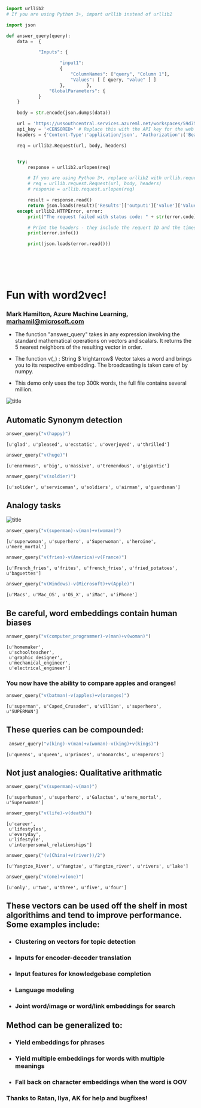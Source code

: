 

```python
import urllib2
# If you are using Python 3+, import urllib instead of urllib2

import json 

def answer_query(query):
    data =  {

            "Inputs": {

                    "input1":
                    {
                        "ColumnNames": ["query", "Column 1"],
                        "Values": [ [ query, "value" ] ]
                    },        },
                "GlobalParameters": {
            }
    }

    body = str.encode(json.dumps(data))

    url = 'https://ussouthcentral.services.azureml.net/workspaces/59d75323e660433c8776d535887aefc3/services/82b00459d38a477392793b272ceac4c2/execute?api-version=2.0&details=true'
    api_key = '<CENSORED>' # Replace this with the API key for the web service
    headers = {'Content-Type':'application/json', 'Authorization':('Bearer '+ api_key)}

    req = urllib2.Request(url, body, headers) 


    try:
        response = urllib2.urlopen(req)

        # If you are using Python 3+, replace urllib2 with urllib.request in the above code:
        # req = urllib.request.Request(url, body, headers) 
        # response = urllib.request.urlopen(req)

        result = response.read()
        return json.loads(result)['Results']['output1']['value']['Values'][0] 
    except urllib2.HTTPError, error:
        print("The request failed with status code: " + str(error.code))

        # Print the headers - they include the requert ID and the timestamp, which are useful for debugging the failure
        print(error.info())

        print(json.loads(error.read()))                 
    
    


    
```

# Fun with word2vec!
### Mark Hamilton, Azure Machine Learning, marhamil@microsoft.com

* The function "answer\_query" takes in any expression involving the standard mathematical operations on vectors and scalars. It returns the 5 nearest neighbors of the resulting vector in order.

* The function v(\_) : String $ \rightarrow$ Vector takes a word and brings you to its respective embedding. The broadcasting is taken care of by numpy. 
* This demo only uses the top 300k words, the full file contains several million.


![title](http://www.socher.org/uploads/Main/MultipleVectorWordEmbedding.png)

## Automatic Synonym detection


```python
answer_query("v(happy)")
```




    [u'glad', u'pleased', u'ecstatic', u'overjoyed', u'thrilled']




```python
answer_query("v(huge)")
```




    [u'enormous', u'big', u'massive', u'tremendous', u'gigantic']




```python
answer_query("v(soldier)")
```




    [u'solider', u'serviceman', u'soldiers', u'airman', u'guardsman']



## Analogy tasks

![title](https://www.tensorflow.org/images/linear-relationships.png)


```python
answer_query("v(superman)-v(man)+v(woman)")
```




    [u'superwoman', u'superhero', u'Superwoman', u'heroine', u'mere_mortal']




```python
answer_query("v(fries)-v(America)+v(France)")
```




    [u'French_fries', u'frites', u'french_fries', u'fried_potatoes', u'baguettes']




```python
answer_query("v(Windows)-v(Microsoft)+v(Apple)")
```




    [u'Macs', u'Mac_OS', u'OS_X', u'iMac', u'iPhone']



## Be careful, word embeddings contain human biases


```python
answer_query("v(computer_programmer)-v(man)+v(woman)")
```




    [u'homemaker',
     u'schoolteacher',
     u'graphic_designer',
     u'mechanical_engineer',
     u'electrical_engineer']



### You now have the ability to compare apples and oranges!


```python
answer_query("v(batman)-v(apples)+v(oranges)")
```




    [u'superman', u'Caped_Crusader', u'villian', u'superhero', u'SUPERMAN']



## These queries can be compounded:


```python
 answer_query("v(king)-v(man)+v(woman)-v(king)+v(kings)")
```




    [u'queens', u'queen', u'princes', u'monarchs', u'emperors']



## Not just analogies: Qualitative arithmatic


```python
answer_query("v(superman)-v(man)")
```




    [u'superhuman', u'superhero', u'Galactus', u'mere_mortal', u'Superwoman']




```python
answer_query("v(life)-v(death)")
```




    [u'career',
     u'lifestyles',
     u'everyday',
     u'lifestyle',
     u'interpersonal_relationships']




```python
answer_query("(v(China)+v(river))/2")
```




    [u'Yangtze_River', u'Yangtze', u'Yangtze_river', u'rivers', u'lake']




```python
answer_query("v(one)+v(one)")
```




    [u'only', u'two', u'three', u'five', u'four']



## These vectors can be used off the shelf in most algorithims and tend to improve performance. Some examples include:

* ### Clustering on vectors for topic detection
* ### Inputs for encoder-decoder translation
* ### Input features for knowledgebase completion
* ### Language modeling
* ### Joint word/image or word/link embeddings for search

## Method can be generalized to:

* ### Yield embeddings for phrases
* ### Yield multiple embeddings for words with multiple meanings
* ### Fall back on character embeddings when the word is OOV

### Thanks to Ratan, Ilya, AK for help and bugfixes! 

 

